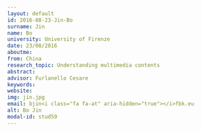 ```yaml
---
layout: default 
id: 2016-08-23-Jin-Bo
surname: Jin
name: Bo
university: University of Firenze
date: 23/08/2016
aboutme: 
from: China
research_topic: Understanding multimedia contents
abstract: 
advisor: Furlanello Cesare
keywords: 
website: 
img: jin.jpg
email: bjin<i class="fa fa-at" aria-hidden="true"></i>fbk.eu
alt: Bo Jin
modal-id: stud59
---
```

